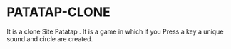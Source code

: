 # PATATAP-CLONE
It is a clone Site Patatap . It is a game in which  if you Press a key a unique  sound and circle are created.

